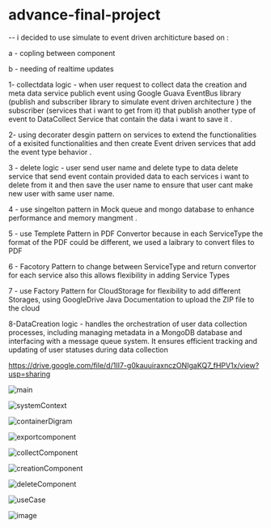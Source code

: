 # advance-final-project

-- i decided to use simulate to event driven architicture based on :

a - copling between component 

b - needing of realtime updates 

1- collectdata logic - when user request to collect data the creation and meta data service publich event using Google Guava EventBus library (publish and subscriber library to simulate event driven architecture ) 
  the subscriber (services that i want to get from it) that publish another type of event to DataCollect Service that contain the data i want to save it .

2- using decorater desgin pattern on services to extend the functionalities of a exisited functionalities and then create Event driven services that add the event type behavior .

3 - delete logic - user send user name and delete type to data delete service that send event contain provided data to each services i want to delete from it and then save the user name to ensure that user cant make new user with same user name.

4 - use singelton pattern in Mock queue and mongo database to enhance performance and memory mangment .

5 - use Templete Pattern in  PDF Convertor because in each ServiceType the format of the PDF could be different, we used a laibrary to convert files to PDF

6 - Facotory Pattern to change between ServiceType and return convertor for each service also this allows flexibility in adding Service Types

7 - use Factory Pattern for CloudStorage for flexibility to add different Storages, using GoogleDrive Java Documentation to upload the ZIP file to the cloud 

8-DataCreation logic -  handles the orchestration of user data collection processes, including managing metadata in a MongoDB database and interfacing with a message queue system. It ensures efficient tracking and updating of user statuses during data collection

https://drive.google.com/file/d/1II7-g0kauuiraxnczONIgaKQ7_fHPV1x/view?usp=sharing

![main](https://github.com/noorhonjol/advance-final-project/assets/29591992/44fc1646-e4e6-4b89-98d3-2a4042b45097)

![systemContext](https://github.com/noorhonjol/advance-final-project/assets/29591992/0ff4dadf-f182-40b3-a8cd-34f03a4b3f49)

![containerDigram](https://github.com/noorhonjol/advance-final-project/assets/29591992/0b474896-9d33-4788-a096-b5151027b2a4)

![exportcomponent](https://github.com/noorhonjol/advance-final-project/assets/29591992/5f176803-1611-4cc2-b02b-2d21c52f8779)

![collectComponent](https://github.com/noorhonjol/advance-final-project/assets/29591992/0cc228ef-41a5-4813-b57d-0c17b993cfe2)

![creationComponent](https://github.com/noorhonjol/advance-final-project/assets/29591992/4a02ed27-3260-4763-988a-e73360f69447)

![deleteComponent](https://github.com/noorhonjol/advance-final-project/assets/29591992/9b1d5985-130d-46cd-9945-48f814c7cc0c)

![useCase](https://github.com/noorhonjol/advance-final-project/assets/29591992/c78550e3-74cf-4cc3-8d94-33aeb3645bf0)

![image](https://github.com/noorhonjol/advance-final-project/assets/29591992/b3326ed3-325e-421b-bfee-ebc5ad66e034)
